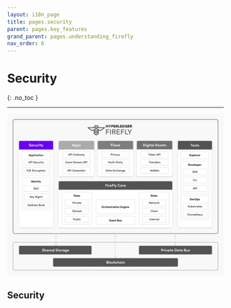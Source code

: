 ```yaml
---
layout: i18n_page
title: pages.security
parent: pages.key_features
grand_parent: pages.understanding_firefly
nav_order: 6
---
```


# Security
{: .no_toc }

---

![Hyperledger FireFly Security Features](../../images/firefly_functionality_overview_security.png)

## Security

